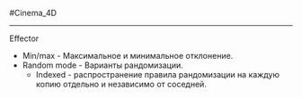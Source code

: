 #Cinema_4D 
______
Effector
- Min/max - Максимальное и минимальное отклонение.
- Random mode - Варианты рандомизации.
	- Indexed - распространение правила рандомизации на каждую копию отдельно и независимо от соседней.
